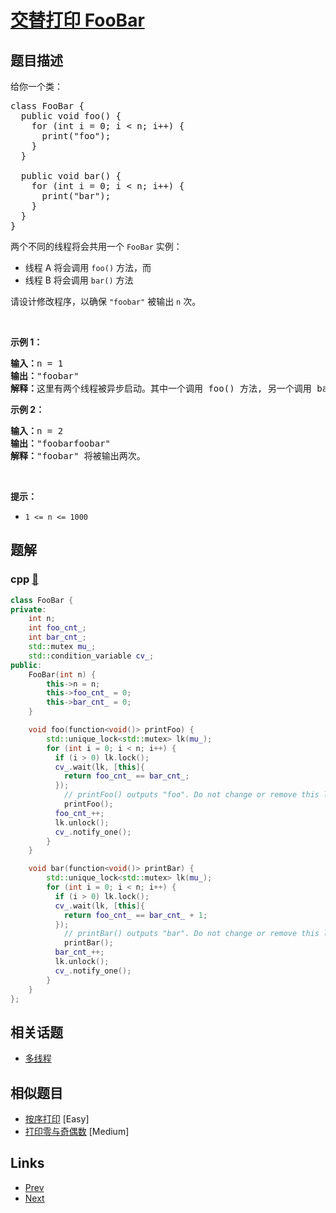 
# [交替打印 FooBar](https://leetcode-cn.com/problems/print-foobar-alternately)

## 题目描述

<p>给你一个类：</p>

<pre>
class FooBar {
  public void foo() {
&nbsp; &nbsp; for (int i = 0; i &lt; n; i++) {
&nbsp; &nbsp; &nbsp; print("foo");
&nbsp;   }
  }

  public void bar() {
&nbsp; &nbsp; for (int i = 0; i &lt; n; i++) {
&nbsp; &nbsp; &nbsp; print("bar");
&nbsp; &nbsp; }
  }
}
</pre>

<p>两个不同的线程将会共用一个 <code>FooBar</code>&nbsp;实例：</p>

<ul>
	<li>线程 A 将会调用&nbsp;<code>foo()</code>&nbsp;方法，而</li>
	<li>线程 B 将会调用&nbsp;<code>bar()</code>&nbsp;方法</li>
</ul>

<p>请设计修改程序，以确保 <code>"foobar"</code> 被输出 <code>n</code> 次。</p>

<p>&nbsp;</p>

<p><strong>示例 1：</strong></p>

<pre>
<strong>输入：</strong>n = 1
<strong>输出：</strong>"foobar"
<strong>解释：</strong>这里有两个线程被异步启动。其中一个调用 foo() 方法, 另一个调用 bar() 方法，"foobar" 将被输出一次。
</pre>

<p><strong>示例 2：</strong></p>

<pre>
<strong>输入：</strong>n = 2
<strong>输出：</strong>"foobarfoobar"
<strong>解释：</strong>"foobar" 将被输出两次。
</pre>

<p>&nbsp;</p>

<p><strong>提示：</strong></p>

<ul>
	<li><code>1 &lt;= n &lt;= 1000</code></li>
</ul>


## 题解

### cpp [🔗](print-foobar-alternately.cpp) 
```cpp
class FooBar {
private:
    int n;
    int foo_cnt_;
    int bar_cnt_;
    std::mutex mu_;
    std::condition_variable cv_;
public:
    FooBar(int n) {
        this->n = n;
        this->foo_cnt_ = 0;
        this->bar_cnt_ = 0;
    }

    void foo(function<void()> printFoo) {
        std::unique_lock<std::mutex> lk(mu_);
        for (int i = 0; i < n; i++) {
          if (i > 0) lk.lock();
          cv_.wait(lk, [this]{
            return foo_cnt_ == bar_cnt_;
          });
        	// printFoo() outputs "foo". Do not change or remove this line.
        	printFoo();
          foo_cnt_++;
          lk.unlock();
          cv_.notify_one();
        }
    }

    void bar(function<void()> printBar) {
        std::unique_lock<std::mutex> lk(mu_);
        for (int i = 0; i < n; i++) {
          if (i > 0) lk.lock();
          cv_.wait(lk, [this]{
            return foo_cnt_ == bar_cnt_ + 1;
          });
        	// printBar() outputs "bar". Do not change or remove this line.
        	printBar();
          bar_cnt_++;
          lk.unlock();
          cv_.notify_one();
        }
    }
};
```


## 相关话题

- [多线程](../../tags/concurrency.md) 


## 相似题目

- [按序打印](../print-in-order/README.md)  [Easy] 
- [打印零与奇偶数](../print-zero-even-odd/README.md)  [Medium] 


## Links

- [Prev](../building-h2o/README.md) 
- [Next](../print-in-order/README.md) 

